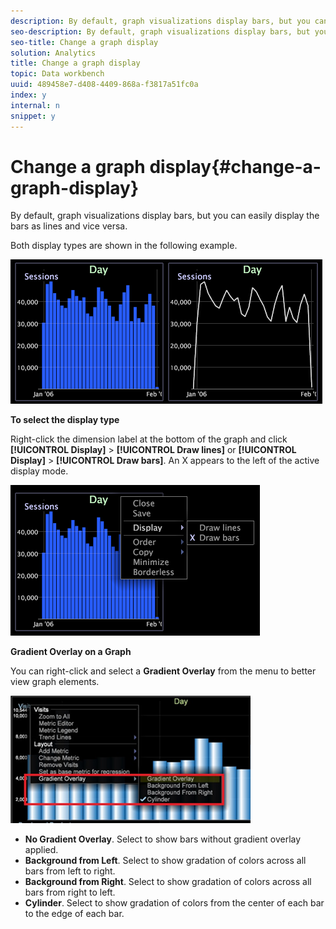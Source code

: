 ```yaml
---
description: By default, graph visualizations display bars, but you can easily display the bars as lines and vice versa.
seo-description: By default, graph visualizations display bars, but you can easily display the bars as lines and vice versa.
seo-title: Change a graph display
solution: Analytics
title: Change a graph display
topic: Data workbench
uuid: 489458e7-d408-4409-868a-f3817a51fc0a
index: y
internal: n
snippet: y
---
```


# Change a graph display{#change-a-graph-display}

By default, graph visualizations display bars, but you can easily display the bars as lines and vice versa.

 Both display types are shown in the following example.

![](assets/vis_Line_LinesAndBars.png)

**To select the display type**

Right-click the dimension label at the bottom of the graph and click **[!UICONTROL Display]** > **[!UICONTROL Draw lines]** or **[!UICONTROL Display]** > **[!UICONTROL Draw bars]**. An X appears to the left of the active display mode.

![](assets/mnu_Graph_Draw.png)

**Gradient Overlay on a Graph**

You can right-click and select a **Gradient Overlay** from the menu to better view graph elements.

![](assets/6_51_gradient_graph.png)

* **No Gradient Overlay**. Select to show bars without gradient overlay applied. 
* **Background from Left**. Select to show gradation of colors across all bars from left to right. 
* **Background from Right**. Select to show gradation of colors across all bars from right to left. 
* **Cylinder**. Select to show gradation of colors from the center of each bar to the edge of each bar.

